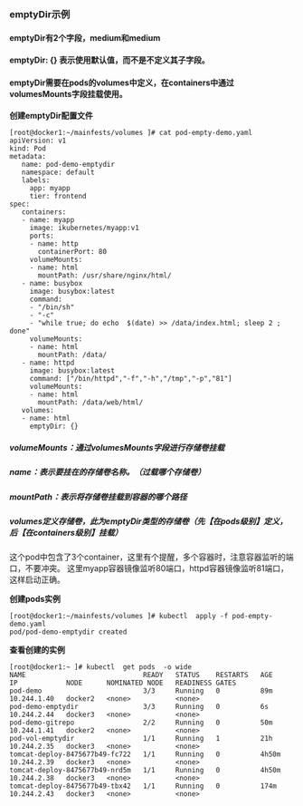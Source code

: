 ### emptyDir示例
#### emptyDir有2个字段，medium和medium
#### emptyDir: {}  表示使用默认值，而不是不定义其子字段。
#### emptyDir需要在pods的volumes中定义，在containers中通过volumesMounts字段挂载使用。

**创建emptyDir配置文件**

    [root@docker1:~/mainfests/volumes ]# cat pod-empty-demo.yaml
    apiVersion: v1
    kind: Pod
    metadata:
       name: pod-demo-emptydir
       namespace: default
       labels:
         app: myapp
         tier: frontend
    spec:
       containers:
       - name: myapp
         image: ikubernetes/myapp:v1
         ports:
         - name: http
           containerPort: 80
         volumeMounts:
         - name: html
           mountPath: /usr/share/nginx/html/
       - name: busybox
         image: busybox:latest
         command:
         - "/bin/sh"
         - "-c"
         - "while true; do echo  $(date) >> /data/index.html; sleep 2 ; done"
         volumeMounts:
         - name: html
           mountPath: /data/
       - name: httpd 
         image: busybox:latest
         command: ["/bin/httpd","-f","-h","/tmp","-p","81"]
         volumeMounts:
         - name: html
           mountPath: /data/web/html/
       volumes:
       - name: html
         emptyDir: {}
##### volumeMounts：通过volumesMounts字段进行存储卷挂载
##### name：表示要挂在的存储卷名称。（过载哪个存储卷）
##### mountPath：表示将存储卷挂载到容器的哪个路径
##### volumes定义存储卷，此为emptyDir类型的存储卷（先【在pods级别】定义，后【在containers级别】挂载）

这个pod中包含了3个container，这里有个提醒，多个容器时，注意容器监听的端口，不要冲突。
这里myapp容器镜像监听80端口，httpd容器镜像监听81端口，这样启动正确。

**创建pods实例**

    [root@docker1:~/mainfests/volumes ]# kubectl  apply -f pod-empty-demo.yaml 
    pod/pod-demo-emptydir created

**查看创建的实例**

    [root@docker1:~ ]# kubectl  get pods  -o wide
    NAME                             READY   STATUS    RESTARTS   AGE     IP            NODE      NOMINATED NODE   READINESS GATES
    pod-demo                         3/3     Running   0          89m     10.244.1.40   docker2   <none>           <none>
    pod-demo-emptydir                3/3     Running   0          6s      10.244.2.44   docker3   <none>           <none>
    pod-demo-gitrepo                 2/2     Running   0          50m     10.244.1.41   docker2   <none>           <none>
    pod-vol-emptydir                 1/1     Running   1          21h     10.244.2.35   docker3   <none>           <none>
    tomcat-deploy-8475677b49-fc722   1/1     Running   0          4h50m   10.244.2.39   docker3   <none>           <none>
    tomcat-deploy-8475677b49-nrd5m   1/1     Running   0          4h50m   10.244.2.38   docker3   <none>           <none>
    tomcat-deploy-8475677b49-tbx42   1/1     Running   0          174m    10.244.2.43   docker3   <none>           <none>

